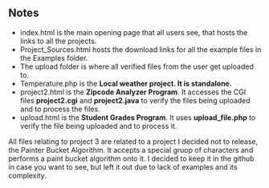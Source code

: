 ## Notes
* index.html is the main opening page that all users see, that hosts the links to all the projects.
* Project_Sources.html hosts the download links for all the example files in the Examples folder.
* The upload folder is where all verified files from the user get uploaded to.
* Temperature.php is the **Local weather project. It is standalone.**
* project2.html is the **Zipcode Analyzer Program**. It accesses the CGI files **project2.cgi** and **project2.java** to verify the files being uploaded and to process the files.
* upload.html is the **Student Grades Program**. It uses **upload_file.php** to verify the file being uploaded and to process it.

All files relating to project 3 are related to a project I decided not to release, the Painter Bucket Algorithm. It accepts a special gruop of characters and performs a paint bucket algorithm onto it. I decided to keep it in the github in case you want to see, but left it out due to lack of examples and its complexity.
